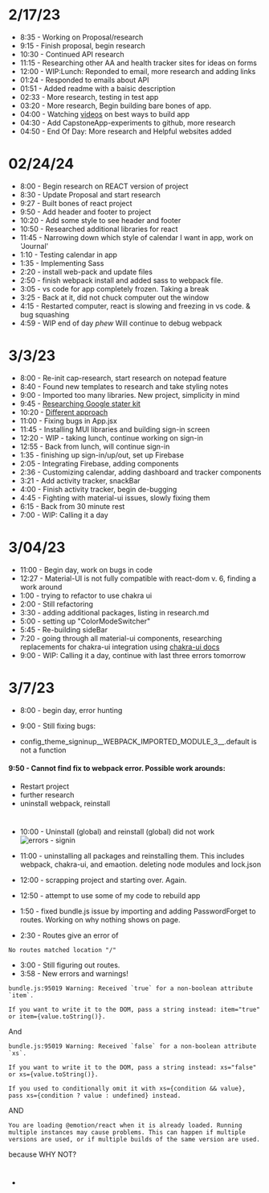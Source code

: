 # 2/17/23

* 8:35 - Working on Proposal/research 
* 9:15 - Finish proposal, begin research
* 10:30 - Continued API research
* 11:15 - Researching other AA and health tracker sites for ideas on forms
* 12:00 - WIP:Lunch: Reponded to email, more research and adding links
* 01:24 - Responded to emails about API
* 01:51 - Added readme with a baisic description
* 02:33 - More research, testing in test app
* 03:20 - More research, Begin building bare bones of app.
* 04:00 - Watching [videos](https://www.youtube.com/watch?v=ngfYZ0U-emg) on best ways to build app
* 04:30 - Add CapstoneApp-experiments to github, more research
* 04:50 - End Of Day: More research and Helpful websites added

#
# 02/24/24

* 8:00 - Begin research on REACT version of project
* 8:30 - Update Proposal and start research
* 9:27 - Built bones of react project
* 9:50 - Add header and footer to project
* 10:20 - Add some style to see header and footer
* 10:50 - Researched additional libraries for react
* 11:45 - Narrowing down which style of calendar I want in app, work on 'Journal' 
* 1:10 - Testing calendar in app
* 1:35 - Implementing Sass
* 2:20 - install web-pack and update files
* 2:50 - finish webpack install and added sass to webpack file.
* 3:05 - vs code for app completely frozen. Taking a break
* 3:25 - Back at it, did not chuck computer out the window
* 4:15 - Restarted computer, react is slowing and freezing in vs code. & bug squashing
* 4:59 - WIP end of day *phew* Will continue to debug webpack

#
# 3/3/23

* 8:00 - Re-init cap-research, start research on notepad feature
* 8:40 - Found new templates to research and take styling notes
* 9:00 - Imported too many libraries. New project, simplicity in mind
* 9:45 - [Researching Google stater kit](https://github.com/google/web-starter-kit)
* 10:20 - [Different approach](https://medium.com/@sanderdebr/building-a-workout-tracker-with-react-and-firebase-part-1-e1b13c073135)
* 11:00 - Fixing bugs in App.jsx
* 11:45 - Installing MUI libraries and building sign-in screen
* 12:20 - WIP - taking lunch, continue working on sign-in
* 12:55 - Back from lunch, will continue sign-in
* 1:35 - finishing up sign-in/up/out, set up Firebase
* 2:05 - Integrating Firebase, adding components
* 2:36 - Customizing calendar, adding dashboard and tracker components
* 3:21 - Add activity tracker, snackBar
* 4:00 - Finish activity tracker, begin de-bugging
* 4:45 - Fighting with material-ui issues, slowly fixing them
* 6:15 - Back from 30 minute rest
* 7:00 - WIP: Calling it a day

#
#  3/04/23

* 11:00 - Begin day, work on bugs in code
* 12:27 - Material-UI is not fully compatible with react-dom v. 6, finding a work around
* 1:00 - trying to refactor to use chakra ui
* 2:00 - Still refactoring
* 3:30 - adding additional packages, listing in research.md
* 5:00 - setting up "ColorModeSwitcher"
* 5:45 - Re-building sideBar
* 7:20 - going through all material-ui components, researching replacements for chakra-ui integration using [chakra-ui docs](https://chakra-ui.com/)
* 9:00 - WIP: Calling it a day, continue with last three errors tomorrow

#
# 3/7/23

* 8:00 - begin day, error hunting
* 9:00 - Still fixing bugs: 

* config_theme_signinup__WEBPACK_IMPORTED_MODULE_3__.default is not a function


#### 9:50 - Cannot find fix to webpack error. Possible work arounds:
* Restart project
* further research
* uninstall webpack, reinstall

#

* 10:00 - Uninstall (global) and reinstall (global) did not work 
![errors - signin](https://user-images.githubusercontent.com/115112679/223510016-2579dc51-c9ab-491d-b65f-3a4c4e0a7607.png)

* 11:00 - uninstalling all packages and reinstalling them. This includes webpack, chakra-ui, and emaotion. deleting node modules and lock.json

* 12:00 - scrapping project and starting over. Again.

* 12:50 - attempt to use some of my code to rebuild app

* 1:50 - fixed bundle.js issue by importing and adding PasswordForget to routes. Working on why nothing shows on page.

* 2:30 - Routes give an error of

```
No routes matched location "/" 
```
* 3:00 - Still figuring out routes.
* 3:58 - New errors and warnings!
```
bundle.js:95019 Warning: Received `true` for a non-boolean attribute `item`.

If you want to write it to the DOM, pass a string instead: item="true" or item={value.toString()}.
```

And

```
bundle.js:95019 Warning: Received `false` for a non-boolean attribute `xs`.

If you want to write it to the DOM, pass a string instead: xs="false" or xs={value.toString()}.

If you used to conditionally omit it with xs={condition && value}, pass xs={condition ? value : undefined} instead.
```
AND

```
You are loading @emotion/react when it is already loaded. Running multiple instances may cause problems. This can happen if multiple versions are used, or if multiple builds of the same version are used.
```

because WHY NOT?

#
* 